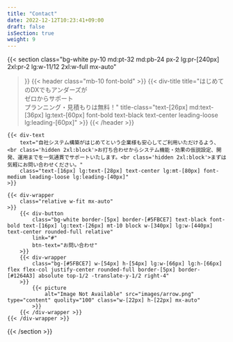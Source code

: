 ```yaml
---
title: "Contact"
date: 2022-12-12T10:23:41+09:00
draft: false
isSection: true
weight: 9
---
```


{{< section
    class="bg-white py-10 md:pt-32 md:pb-24 px-2 lg:pr-[240px] 2xl:pr-2 lg:w-11/12 2xl:w-full mx-auto"
>}}
    {{< header
        class="mb-10 font-bold"
    >}}
        {{< div-title
            title="はじめてのDXでもアンダーズが<br class='hidden 2xl:block'>ゼロからサポート<br class='hidden 2xl:block'>プランニング・見積もりは無料！"
            title-class="text-[26px] md:text-[36px] lg:text-[60px] font-bold text-black text-center leading-loose lg:leading-[60px]"
        >}}
    {{< /header >}}

    {{< div-text
        text="自社システム構築がはじめてという企業様も安心してご利用いただけるよう、<br class='hidden 2xl:block'>お打ち合わせからシステム機能・効果の仮説設定、開発、運用までを一気通貫でサポートいたします。<br class='hidden 2xl:block'>まずは気軽にお問い合わせください。"
        class="text-[16px] lg:text-[28px] text-center lg:mt-[80px] font-medium leading-loose lg:leading-[40px]"
    >}}

    {{< div-wrapper
        class="relative w-fit mx-auto"
    >}}
        {{< div-button
            class="bg-white border-[5px] border-[#5FBCE7] text-black font-bold text-[16px] lg:text-[26px] mt-10 block w-[340px] lg:w-[440px] text-center rounded-full relative"
            link="#"
            btn-text="お問い合わせ"
        >}}
        {{< div-wrapper
            class="bg-[#5FBCE7] w-[54px] h-[54px] lg:w-[66px] lg:h-[66px] flex flex-col justify-center rounded-full border-[5px] border-[#1264A3] absolute top-1/2 -translate-y-1/2 right-4"
        >}}
            {{< picture
                alt="Image Not Available" src="images/arrow.png" type="content" quolity="100" class="w-[22px] h-[22px] mx-auto"
            >}}
        {{< /div-wrapper >}}
    {{< /div-wrapper >}}


{{< /section >}}
